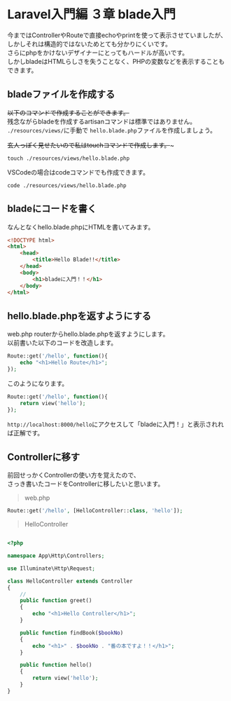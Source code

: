 # Laravel入門編 ３章 blade入門
今まではControllerやRouteで直接echoやprintを使って表示させていましたが、  
しかしそれは構造的ではないためとても分かりにくいです。  
さらにphpをかけないデザイナーにとってもハードルが高いです。  
しかしbladeはHTMLらしさを失うことなく、PHPの変数などを表示することもできます。  

## bladeファイルを作成する
~~以下のコマンドで作成することができます。~~  
残念ながらbladeを作成するartisanコマンドは標準ではありません。  
```./resources/views/```に手動で
```hello.blade.php```ファイルを作成しましょう。

~~玄人っぽく見せたいので私はtouchコマンドで作成します。~~~
```
touch ./resources/views/hello.blade.php
```

VSCodeの場合はcodeコマンドでも作成できます。
```
code ./resources/views/hello.blade.php
```

## bladeにコードを書く

なんとなくhello.blade.phpにHTMLを書いてみます。
```html
<!DOCTYPE html>
<html>
    <head>
        <title>Hello Blade!!</title>
    </head>
    <body>
        <h1>bladeに入門！！</h1>
    </body>
</html>
```

## hello.blade.phpを返すようにする
web.php routerからhello.blade.phpを返すようにします。  
以前書いた以下のコードを改造します。

```php
Route::get('/hello', function(){
    echo "<h1>Hello Route</h1>";
});
```

このようになります。
```php
Route::get('/hello', function(){
    return view('hello');
});
```

```http://localhost:8000/hello```にアクセスして「bladeに入門！」と表示されれば正解です。

## Controllerに移す
前回せっかくControllerの使い方を覚えたので、  
さっき書いたコードをControllerに移したいと思います。  
> web.php
```php
Route::get('/hello', [HelloController::class, 'hello']);
```

> HelloController
```php

<?php

namespace App\Http\Controllers;

use Illuminate\Http\Request;

class HelloController extends Controller
{
    //
    public function greet()
    {
        echo "<h1>Hello Controller</h1>";
    }

    public function findBook($bookNo)
    {
        echo "<h1>" . $bookNo . "番の本ですよ！！</h1>";
    }

    public function hello()
    {
        return view('hello');
    }
}

```

